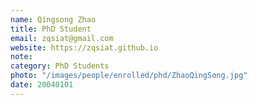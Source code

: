 ```yaml
---
name: Qingsong Zhao
title: PhD Student
email: zqsiat@gmail.com
website: https://zqsiat.github.io
note:
category: PhD Students
photo: "/images/people/enrolled/phd/ZhaoQingSong.jpg" 
date: 20040101
---
```

